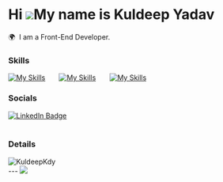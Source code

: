 Hi ![](https://user-images.githubusercontent.com/18350557/176309783-0785949b-9127-417c-8b55-ab5a4333674e.gif)My name is Kuldeep Yadav
========================================================================================================================================

🌍  I am a Front-End Developer.
<br/>

### Skills

[![My Skills](https://skillicons.dev/icons?i=html,css)](https://skillicons.dev) &nbsp;&nbsp;&nbsp;&nbsp;&nbsp; [![My Skills](https://skillicons.dev/icons?i=js)](https://skillicons.dev) &nbsp;&nbsp;&nbsp;&nbsp;&nbsp; [![My Skills](https://skillicons.dev/icons?i=react,tailwind)](https://skillicons.dev) &nbsp;&nbsp;&nbsp;&nbsp;&nbsp;
<br/>

### Socials

<div id="badges">
  <a href="https://www.linkedin.com/in/kuldeep-kdy-3a9b62255/">
    <img src="https://img.shields.io/badge/LinkedIn-blue?style=for-the-badge&logo=linkedin&logoColor=white" alt="LinkedIn Badge"/>
  </a>
</div>
<br/>

### Details
<img align="left" src="https://github-readme-streak-stats.herokuapp.com/?user=KuldeepKdy&" alt="KuldeepKdy" />
<br/>
---
<a href="https://visitcount.itsvg.in">
  <img src="https://visitcount.itsvg.in/api?id=Kuldeep&label=Profile%20Views&pretty=false" />
</a>
